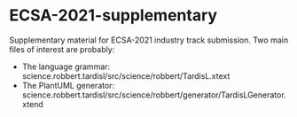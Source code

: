 # ECSA-2021-supplementary

Supplementary material for ECSA-2021 industry track submission.
Two main files of interest are probably:

- The language grammar:   science.robbert.tardisl/src/science/robbert/TardisL.xtext
- The PlantUML generator: science.robbert.tardisl/src/science/robbert/generator/TardisLGenerator.xtend

